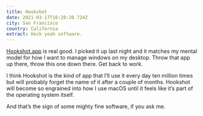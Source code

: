 ```yaml
---
title: Hookshot
date: 2021-03-17T16:28:20.724Z
city: San Francisco
country: California
extract: Heck yeah software.
---
```

[Hookshot.app](https://hookshot.app/) is real good. I picked it up last night and it matches my mental model for how I want to manage windows on my desktop. Throw that app up there, throw this one down there. Get back to work. 

I think Hookshot is the kind of app that I’ll use it every day ten million times but will probably forget the name of it after a couple of months. Hookshot will become so engrained into how I use macOS until it feels like it’s part of the operating system itself.

And that’s the sign of some mighty fine software, if you ask me.
